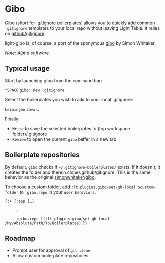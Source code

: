 # Gibo
Gibo (short for .*gi*tignore *bo*ilerplates) allows you to quickly add common `.gitignore` templates to your local repo without leaving Light Table. It relies on [github/gitignore](https://github.com/github/gitignore).

light-gibo is, of course, a port of the eponymous [gibo](https://github.com/simonwhitaker/gibo) by Simon Whitaker.

*Note: Alpha software.*

## Typical usage
Start by launching gibo from the command bar:

`^SPACE`
`gibo: new .gitignore`

Select the boilerplates you wish to add to your local .gitignore:

`Leiningen`
`Java`
`…`

Finally:
- `Write` to save the selected boilerplates to (top workspace folder)/.gitignore
- `Review` to open the current `gibo` buffer in a new tab.


## Boilerplate repositories
By default, `gibo` checks if `~/.gitignore-boilerplates/` exists. If it doesn't, it creates the folder and therein clones github/gitignore. This is the same behavior as the original [simonwhitaker/gibo](https://github.com/simonwhitaker/gibo).

To choose a custom folder, add `:lt.plugins.gibo/set-gh-local $custom-folder` to `:gibo.repo` in your `user.behaviors`.

```edn
{:+ {:app […]

     …

     :gibo.repo [(:lt.plugins.gibo/set-gh-local /My/Absolute/Path/To/Boilerplates)]}}
```

## Roadmap
- Prompt user for approval of `git clone`
- Allow custom boilerplate repositories

